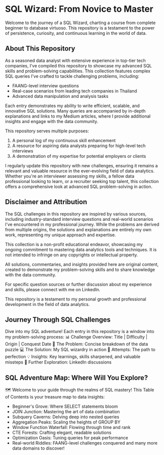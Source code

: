 # SQL Wizard: From Novice to Master
Welcome to the journey of a SQL Wizard, charting a course from complete beginner to database virtuoso. 
This repository is a testament to the power of persistence, curiosity, and continuous learning in the world of data.

## About This Repository
As a seasoned data analyst with extensive experience in top-tier tech companies, I've compiled this repository to showcase my advanced SQL skills and problem-solving capabilities. This collection features complex SQL queries I've crafted to tackle challenging problems, including:

- FAANG-level interview questions
- Real-case scenarios from leading tech companies in Thailand
- Advanced data manipulation and analysis tasks

Each entry demonstrates my ability to write efficient, scalable, and innovative SQL solutions. Many queries are accompanied by in-depth explanations and links to my Medium articles, where I provide additional insights and engage with the data community.

This repository serves multiple purposes:
1. A personal log of my continuous skill enhancement
2. A resource for aspiring data analysts preparing for high-level tech interviews
3. A demonstration of my expertise for potential employers or clients

I regularly update this repository with new challenges, ensuring it remains a relevant and valuable resource in the ever-evolving field of data analytics. Whether you're an interviewer assessing my skills, a fellow data professional looking to learn, or a recruiter seeking top talent, this collection offers a comprehensive look at advanced SQL problem-solving in action.

## Disclaimer and Attribution
The SQL challenges in this repository are inspired by various sources, including industry-standard interview questions and real-world scenarios I've encountered in my professional journey. While the problems are derived from multiple origins, the solutions and explanations are entirely my own work, representing my unique approach and expertise.

This collection is a non-profit educational endeavor, showcasing my ongoing commitment to mastering data analytics tools and techniques. It is not intended to infringe on any copyrights or intellectual property.

All solutions, commentaries, and insights provided here are original content, created to demonstrate my problem-solving skills and to share knowledge with the data community.

For specific question sources or further discussion about my experience and skills, please connect with me on LinkedIn.

This repository is a testament to my personal growth and professional development in the field of data analytics.

## Journey Through SQL Challenges
Dive into my SQL adventure! Each entry in this repository is a window into my problem-solving process:
📊 Challenge Overview: Title | Difficulty | Origin | Conquest Date
🧠 The Problem: Concise breakdown of the data puzzle
💻 The Solution: My SQL wizardry in action
🔄 Attempts: The path to perfection
💡 Insights: Key learnings, skills sharpened, and valuable missteps
🔗 Further Exploration: LinkedIn discussions

## SQL Adventure Map: Where Will You Explore?
🗺️ Welcome to your guide through the realms of SQL mastery! This Table of Contents is your treasure map to data insights:
- Beginner's Grove: Where SELECT statements bloom
- JOIN Junction: Mastering the art of data combination
- Subquery Caverns: Delving deep into nested queries
- Aggregation Peaks: Scaling the heights of GROUP BY
- Window Function Waterfall: Flowing through time and rank
- CTE Forests: Crafting elegant, readable solutions
- Optimization Oasis: Tuning queries for peak performance
- Real-world Riddles: FAANG-level challenges conquered
and many more data domains to discover!
